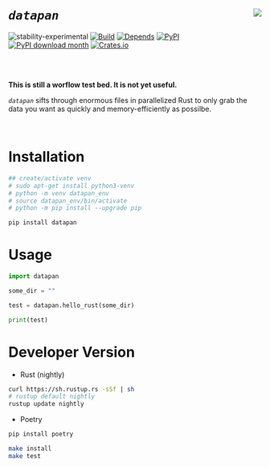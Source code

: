 
# _`datapan`_ <a href='https://github.com/knapply/datapan'><img src='https://upload.wikimedia.org/wikipedia/commons/thumb/8/84/Gold_panning_at_Bonanza_Creek.JPG/318px-Gold_panning_at_Bonanza_Creek.JPG' align="right" /></a>

<!-- badges: start -->
![stability-experimental](https://img.shields.io/badge/stability-experimental-yellow.svg)
[![Build](https://github.com/knapply/datapan/workflows/Rust+Python/badge.svg)](https://github.com/knapply/datapan/actions)
[![Depends](https://img.shields.io/badge/Depends-Python%3E=3.6-darkgreen.svg)](https://www.python.org/)
[![PyPI](https://badge.fury.io/py/datapan.svg)](https://badge.fury.io/py/datapan)
[![PyPI download month](https://img.shields.io/pypi/dm/datapan.svg)](https://pypi.python.org/pypi/datapan/)
[![Crates.io](https://img.shields.io/crates/v/datapan.svg)](https://crates.io/crates/datapan)

<!-- [![Codecov test coverage](https://codecov.io/gh/knapply/datapan/branch/master/graph/badge.svg)](https://codecov.io/gh/knapply/datapan?branch=master) -->
<!-- [![Travis-CI Build Status](https://travis-ci.org/knapply/datapan.svg?branch=master)](https://travis-ci.org/knapply/datapan) -->
<!-- [![License: GPL v3](https://img.shields.io/badge/License-GPLv3-blue.svg)](https://www.gnu.org/licenses/gpl-3.0) -->
<!-- badges: end -->

<br>
<br>

__This is still a worflow test bed. It is not yet useful.__

_`datapan`_ sifts through enormous files in parallelized Rust to only grab the data you want as quickly and memory-efficiently as possilbe.

<br>

# Installation

```sh
## create/activate venv
# sudo apt-get install python3-venv
# python -m venv datapan_env
# source datapan_env/bin/activate
# python -m pip install --upgrade pip

pip install datapan
```

# Usage

```python
import datapan

some_dir = ""

test = datapan.hello_rust(some_dir)

print(test)
```


# Developer Version

* Rust (nightly)

```sh
curl https://sh.rustup.rs -sSf | sh
# rustup default nightly
rustup update nightly
```

* Poetry

```sh
pip install poetry
```

```sh
make install
make test
```